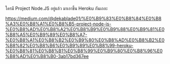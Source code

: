 ใครมี Project Node.JS อยู่แล้ว มาเอาขึ้น Heroku กันเถอะ

https://medium.com/@dekablade01/%E0%B9%83%E0%B8%84%E0%B8%A3%E0%B8%A1%E0%B8%B5-project-node-js-%E0%B8%AD%E0%B8%A2%E0%B8%B9%E0%B9%88%E0%B9%81%E0%B8%A5%E0%B9%89%E0%B8%A7-%E0%B8%A1%E0%B8%B2%E0%B9%80%E0%B8%AD%E0%B8%B2%E0%B8%82%E0%B8%B6%E0%B9%89%E0%B8%99-heroku-%E0%B8%81%E0%B8%B1%E0%B8%99%E0%B9%80%E0%B8%96%E0%B8%AD%E0%B8%B0-3ab17bd367ee
